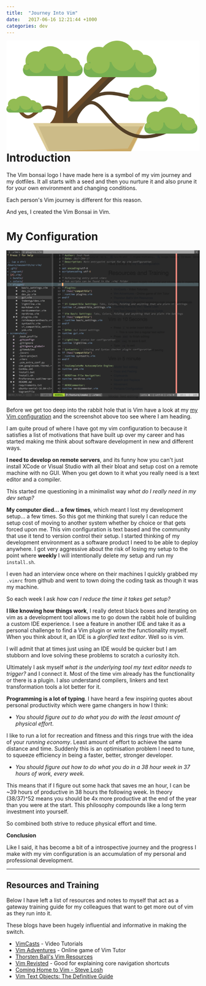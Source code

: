 ```yaml
---
title:  "Journey Into Vim"
date:   2017-06-16 12:21:44 +1000
categories: dev
---
```


<img style="float:right; align: right;" src="/images/vim-bonsai.svg" />

# Introduction

The Vim bonsai logo I have made here is a symbol of my vim journey and my dotfiles.
It all starts with a seed and then you nurture it and also prune it for your 
own environment and changing conditions. 

Each person's Vim journey is different for this reason.

And yes, I created the Vim Bonsai in Vim.


# My Configuration

![screenshot](/images/example1.png)

Before we get too deep into the rabbit hole that is Vim have a look at my [my Vim configuration](https://github.com/neozenith/dotfiles) and the screenshot above too see where I am heading.

I am quite proud of where I have got my vim configuration to because it 
satisfies a list of motivations that have built up over my career and has started 
making me think about software development in new and different ways.

**I need to develop on remote servers**, and its funny how you can't just install
XCode or Visual Studio with all their bloat and setup cost on a remote machine 
with no GUI. 
When you get down to it what you really need is a text editor and a compiler. 

This started me questioning in a minimalist way *what do I really need in my dev setup?*

**My computer died... a few times**, which meant I lost my development setup...
 a few times. So this got me thinking that surely I can reduce the setup cost of
 moving to another system whether by choice or that gets forced upon me.
 This vim configuration is text based and the community that use it tend to 
 version control their setup. I started thinking of my development environment 
 as a software product I need to be able to deploy anywhere. I got very 
 aggressive about the risk of losing my setup to the point where **weekly** 
 I will intentionally delete my setup and run my `install.sh`. 
 
 I even had an interview once where on their machines I quickly grabbed my `.vimrc` from github
 and went to town doing the coding task as though it was my machine.
 
 So each week I ask *how can I reduce the time it takes get setup?*

**I like knowing how things work**, I really detest black boxes and iterating 
on vim as a development tool allows me to go down the rabbit hole of building
a custom IDE experience. I see a feature in another IDE and take it as a personal
challenge to find a Vim plugin or write the functionality myself.
When you think about it, an IDE is a *glorified text editor*. Well so is vim.

I will admit that at times just using an IDE would be quicker but I am stubborn 
and love solving these problems to scratch a curiosity itch.

Ultimately I ask myself *what is the underlying tool my text editor needs to trigger?* 
and I connect it. Most of the time vim already has the functionality or there is
a plugin. I also understand compilers, linkers and text transformation tools
a lot better for it.

**Programming is a lot of typing**. I have heard a few inspiring quotes about
personal productivity which were game changers in how I think:

 - *You should figure out to do what you do with the least amount of physical effort*.

I like to run a lot for recreation and fitness and this rings true with the idea
of your *running economy*. Least amount of effort to achieve the same distance and time.
Suddenly this is an optimisation problem I need to tune, to squeeze efficiency in 
being a faster, better, stronger developer.

 - *You should figure out how to do what you do in a 38 hour week in 37 hours of work, every week.*

This means that if I figure out some hack that saves me an hour, I can be ~39
hours of productive in 38 hours the following week. In theory (38/37)^52 means
you should be 4x more productive at the end of the year than you were at the start.
This philosophy compounds like a long term investment into yourself.

So combined both strive to reduce physical effort and time. 

**Conclusion**

Like I said, it has become a bit of a introspective journey and the progress I 
make with my vim configuration is an accumulation of my personal and professional 
development.


----

## Resources and Training

Below I have left a list of resources and notes to myself that act as a gateway
training guide for my colleagues that want to get more out of vim as they run 
into it.

These blogs have been hugely influential and informative in making the switch.

 - [VimCasts][vimcasts] - Video Tutorials
 - [Vim Adventures][vim-adventures] - Online game of Vim Tutor
 - [Thorsten Ball's Vim Resources][thorsten-ball-vim-resources]
 - [Vim Revisted][vim-revisited] - Good for explaining core navigation shortcuts
 - [Coming Home to Vim - Steve Losh][coming-home]
 - [Vim Text Objects: The Definitive Guide][text-objects]

[vimcasts]: http://vimcasts.org/
[vim-adventures]: https://vim-adventures.com/
[thorsten-ball-vim-resources]: https://thorstenball.com/blog/2012/07/09/vim-learning-resources/
[vim-revisited]: http://mislav.net/2011/12/vim-revisited/
[coming-home]: http://stevelosh.com/blog/2010/09/coming-home-to-vim/
[text-objects]: http://blog.carbonfive.com/2011/10/17/vim-text-objects-the-definitive-guide/

